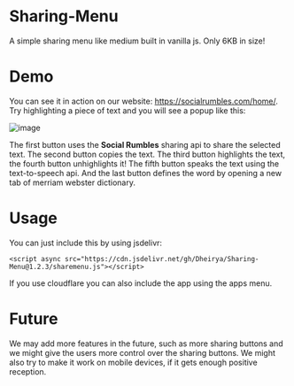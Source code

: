 # Sharing-Menu
A simple sharing menu like medium built in vanilla js. Only 6KB in size! 

# Demo
You can see it in action on our website: https://socialrumbles.com/home/. Try highlighting a piece of text and you will see a popup like this:

![image](https://user-images.githubusercontent.com/69175561/130157581-dbaca43e-272e-4feb-bc1d-cf99c1db3875.png)

The first button uses the **Social Rumbles** sharing api to share the selected text. The second button copies the text. The third button highlights the text, the fourth button unhighlights it! The fifth button speaks the text using the text-to-speech api. And the last button defines the word by opening a new tab of merriam webster dictionary.

# Usage

You can just include this by using jsdelivr:
```
<script async src="https://cdn.jsdelivr.net/gh/Dheirya/Sharing-Menu@1.2.3/sharemenu.js"></script>
```
If you use cloudflare you can also include the app using the apps menu.

# Future

We may add more features in the future, such as more sharing buttons and we might give the users more control over the sharing buttons. We might also try to make it work on mobile devices, if it gets enough positive reception.

